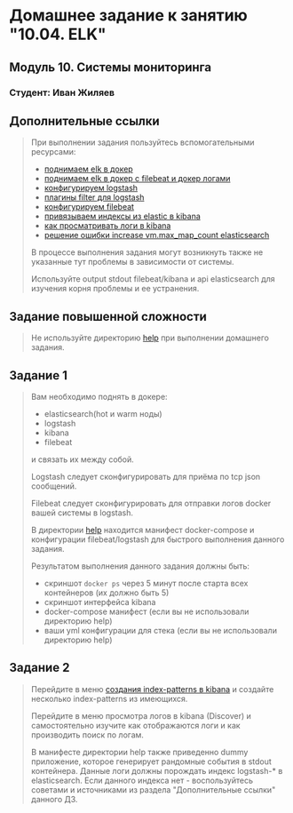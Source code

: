 # Домашнее задание к занятию "10.04. ELK"

## Модуль 10. Системы мониторинга

### Студент: Иван Жиляев

## Дополнительные ссылки

>При выполнении задания пользуйтесь вспомогательными ресурсами:
>
>- [поднимаем elk в докер](https://www.elastic.co/guide/en/elastic-stack-get-started/current/get-started-docker.html)
>- [поднимаем elk в докер с filebeat и докер логами](https://www.sarulabs.com/post/5/2019-08-12/sending-docker-logs-to-elasticsearch-and-kibana-with-filebeat.html)
>- [конфигурируем logstash](https://www.elastic.co/guide/en/logstash/current/configuration.html)
>- [плагины filter для logstash](https://www.elastic.co/guide/en/logstash/current/filter-plugins.html)
>- [конфигурируем filebeat](https://www.elastic.co/guide/en/beats/libbeat/5.3/config-file-format.html)
>- [привязываем индексы из elastic в kibana](https://www.elastic.co/guide/en/kibana/current/index-patterns.html)
>- [как просматривать логи в kibana](https://www.elastic.co/guide/en/kibana/current/discover.html)
>- [решение ошибки increase vm.max_map_count elasticsearch](https://stackoverflow.com/questions/42889241/how-to-increase-vm-max-map-count)
>
>В процессе выполнения задания могут возникнуть также не указанные тут проблемы в зависимости от системы.
>
>Используйте output stdout filebeat/kibana и api elasticsearch для изучения корня проблемы и ее устранения.

## Задание повышенной сложности

>Не используйте директорию [help](./help) при выполнении домашнего задания.

## Задание 1

>Вам необходимо поднять в докере:
>- elasticsearch(hot и warm ноды)
>- logstash
>- kibana
>- filebeat
>
>и связать их между собой.
>
>Logstash следует сконфигурировать для приёма по tcp json сообщений.
>
>Filebeat следует сконфигурировать для отправки логов docker вашей системы в logstash.
>
>В директории [help](./help) находится манифест docker-compose и конфигурации filebeat/logstash для быстрого 
>выполнения данного задания.
>
>Результатом выполнения данного задания должны быть:
>- скриншот `docker ps` через 5 минут после старта всех контейнеров (их должно быть 5)
>- скриншот интерфейса kibana
>- docker-compose манифест (если вы не использовали директорию help)
>- ваши yml конфигурации для стека (если вы не использовали директорию help)

## Задание 2

>Перейдите в меню [создания index-patterns  в kibana](http://localhost:5601/app/management/kibana/indexPatterns/create)
>и создайте несколько index-patterns из имеющихся.
>
>Перейдите в меню просмотра логов в kibana (Discover) и самостоятельно изучите как отображаются логи и как производить 
>поиск по логам.
>
>В манифесте директории help также приведенно dummy приложение, которое генерирует рандомные события в stdout контейнера.
>Данные логи должны порождать индекс logstash-* в elasticsearch. Если данного индекса нет - воспользуйтесь советами 
>и источниками из раздела "Дополнительные ссылки" данного ДЗ.
 

 